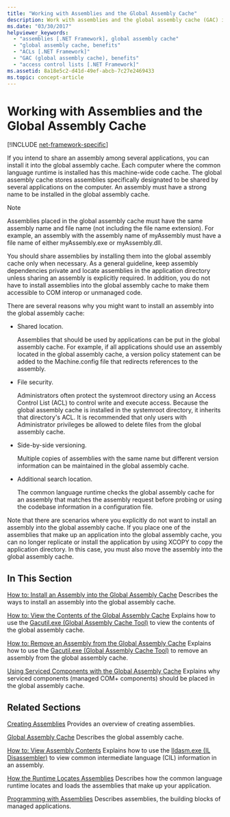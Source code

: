 ```yaml
---
title: "Working with Assemblies and the Global Assembly Cache"
description: Work with assemblies and the global assembly cache (GAC) in .NET. Review the reasons why you might want to install an assembly in the GAC.
ms.date: "03/30/2017"
helpviewer_keywords:
  - "assemblies [.NET Framework], global assembly cache"
  - "global assembly cache, benefits"
  - "ACLs [.NET Framework]"
  - "GAC (global assembly cache), benefits"
  - "access control lists [.NET Framework]"
ms.assetid: 8a18e5c2-d41d-49ef-abcb-7c27e2469433
ms.topic: concept-article
---
```

# Working with Assemblies and the Global Assembly Cache

[!INCLUDE [net-framework-specific](../includes/net-framework-specific.md)]

If you intend to share an assembly among several applications, you can install it into the global assembly cache. Each computer where the common language runtime is installed has this machine-wide code cache. The global assembly cache stores assemblies specifically designated to be shared by several applications on the computer. An assembly must have a strong name to be installed in the global assembly cache.

> [!NOTE]
> Assemblies placed in the global assembly cache must have the same assembly name and file name (not including the file name extension). For example, an assembly with the assembly name of myAssembly must have a file name of either myAssembly.exe or myAssembly.dll.

You should share assemblies by installing them into the global assembly cache only when necessary. As a general guideline, keep assembly dependencies private and locate assemblies in the application directory unless sharing an assembly is explicitly required. In addition, you do not have to install assemblies into the global assembly cache to make them accessible to COM interop or unmanaged code.

There are several reasons why you might want to install an assembly into the global assembly cache:

- Shared location.

     Assemblies that should be used by applications can be put in the global assembly cache. For example, if all applications should use an assembly located in the global assembly cache, a version policy statement can be added to the Machine.config file that redirects references to the assembly.

- File security.

     Administrators often protect the systemroot directory using an Access Control List (ACL) to control write and execute access. Because the global assembly cache is installed in the systemroot directory, it inherits that directory's ACL. It is recommended that only users with Administrator privileges be allowed to delete files from the global assembly cache.

- Side-by-side versioning.

     Multiple copies of assemblies with the same name but different version information can be maintained in the global assembly cache.

- Additional search location.

     The common language runtime checks the global assembly cache for an assembly that matches the assembly request before probing or using the codebase information in a configuration file.

 Note that there are scenarios where you explicitly do not want to install an assembly into the global assembly cache. If you place one of the assemblies that make up an application into the global assembly cache, you can no longer replicate or install the application by using XCOPY to copy the application directory. In this case, you must also move the assembly into the global assembly cache.

## In This Section

[How to: Install an Assembly into the Global Assembly Cache](install-assembly-into-gac.md)
Describes the ways to install an assembly into the global assembly cache.

[How to: View the Contents of the Global Assembly Cache](how-to-view-the-contents-of-the-gac.md)
Explains how to use the [Gacutil.exe (Global Assembly Cache Tool)](../tools/gacutil-exe-gac-tool.md) to view the contents of the global assembly cache.

[How to: Remove an Assembly from the Global Assembly Cache](how-to-remove-an-assembly-from-the-gac.md)
Explains how to use the [Gacutil.exe (Global Assembly Cache Tool)](../tools/gacutil-exe-gac-tool.md) to remove an assembly from the global assembly cache.

[Using Serviced Components with the Global Assembly Cache](use-serviced-components-with-the-gac.md)
Explains why serviced components (managed COM+ components) should be placed in the global assembly cache.

## Related Sections

[Creating Assemblies](../../standard/assembly/create.md)
Provides an overview of creating assemblies.

[Global Assembly Cache](gac.md)
Describes the global assembly cache.

[How to: View Assembly Contents](../../standard/assembly/view-contents.md)
Explains how to use the [Ildasm.exe (IL Disassembler)](../tools/ildasm-exe-il-disassembler.md) to view common intermediate language (CIL) information in an assembly.

[How the Runtime Locates Assemblies](../deployment/how-the-runtime-locates-assemblies.md)
Describes how the common language runtime locates and loads the assemblies that make up your application.

[Programming with Assemblies](../../standard/assembly/index.md)
Describes assemblies, the building blocks of managed applications.

